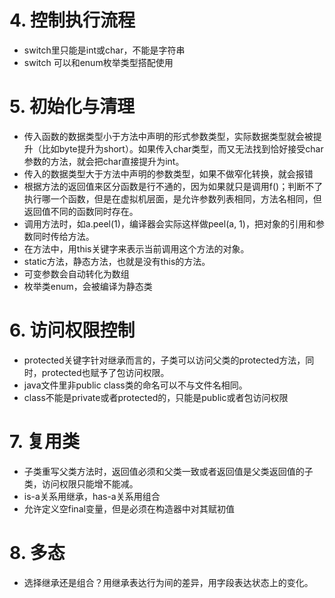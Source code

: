 # 4. 控制执行流程

- switch里只能是int或char，不能是字符串
- switch 可以和enum枚举类型搭配使用

# 5. 初始化与清理

- 传入函数的数据类型小于方法中声明的形式参数类型，实际数据类型就会被提升（比如byte提升为short）。如果传入char类型，而又无法找到恰好接受char参数的方法，就会把char直接提升为int。
- 传入的数据类型大于方法中声明的参数类型，如果不做窄化转换，就会报错
- 根据方法的返回值来区分函数是行不通的，因为如果就只是调用f()；判断不了执行哪一个函数，但是在虚拟机层面，是允许参数列表相同，方法名相同，但返回值不同的函数同时存在。
- 调用方法时，如a.peel(1)，编译器会实际这样做peel(a, 1)，把对象的引用和参数同时传给方法。
- 在方法中，用this关键字来表示当前调用这个方法的对象。
- static方法，静态方法，也就是没有this的方法。
- 可变参数会自动转化为数组
- 枚举类enum，会被编译为静态类

# 6. 访问权限控制

- protected关键字针对继承而言的，子类可以访问父类的protected方法，同时，protected也赋予了包访问权限。
- java文件里非public class类的命名可以不与文件名相同。
- class不能是private或者protected的，只能是public或者包访问权限

# 7. 复用类

- 子类重写父类方法时，返回值必须和父类一致或者返回值是父类返回值的子类，访问权限只能增不能减。
- is-a关系用继承，has-a关系用组合
- 允许定义空final变量，但是必须在构造器中对其赋初值

# 8. 多态

- 选择继承还是组合？用继承表达行为间的差异，用字段表达状态上的变化。

